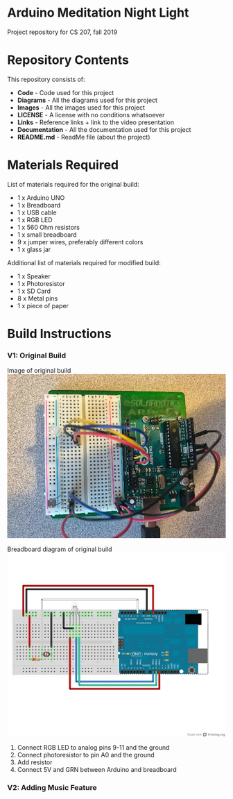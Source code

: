 # Arduino Meditation Night Light
Project repository for CS 207, fall 2019

# Repository Contents
This repository consists of:
* **Code** - Code used for this project
* **Diagrams** - All the diagrams used for this project
* **Images** - All the images used for this project
* **LICENSE** - A license with no conditions whatsoever
* **Links** - Reference links + link to the video presentation
* **Documentation** - All the documentation used for this project
* **README.md** - ReadMe file (about the project)

# Materials Required
List of materials required for the original build:
* 1 x Arduino UNO
* 1 x Breadboard
* 1 x USB cable
* 1 x RGB LED
* 1 x 560 Ohm resistors
* 1 x small breadboard
* 9 x jumper wires, preferably different colors 
* 1 x glass jar

Additional list of materials required for modified build:
* 1 x Speaker
* 1 x Photoresistor
* 1 x SD Card
* 8 x Metal pins
* 1 x piece of paper

# Build Instructions
### V1: Original Build
Image of original build
![Build1](/Images/NightLight1.jpg)

Breadboard diagram of original build
![Build1](/Diagrams/Original%20%2B%20Photoresistor.jpg)
1. Connect RGB LED to analog pins 9-11 and the ground
2. Connect photoresistor to pin A0 and the ground
3. Add resistor
4. Connect 5V and GRN between Arduino and breadboard

### V2: Adding Music Feature

